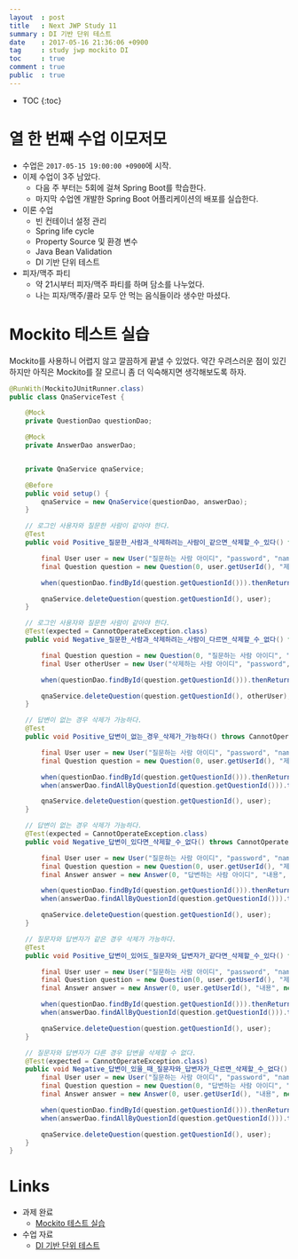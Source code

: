 ```yaml
---
layout  : post
title   : Next JWP Study 11
summary : DI 기반 단위 테스트
date    : 2017-05-16 21:36:06 +0900
tag     : study jwp mockito DI
toc     : true
comment : true
public  : true
---
```

* TOC
{:toc}

# 열 한 번째 수업 이모저모

* 수업은 `2017-05-15 19:00:00 +0900`에 시작.
* 이제 수업이 3주 남았다.
    * 다음 주 부터는 5회에 걸쳐 Spring Boot를 학습한다.
    * 마지막 수업엔 개발한 Spring Boot 어플리케이션의 배포를 실습한다.
* 이론 수업
    * 빈 컨테이너 설정 관리
    * Spring life cycle
    * Property Source 및 환경 변수
    * Java Bean Validation
    * DI 기반 단위 테스트
* 피자/맥주 파티
    * 약 21시부터 피자/맥주 파티를 하며 담소를 나누었다.
    * 나는 피자/맥주/콜라 모두 안 먹는 음식들이라 생수만 마셨다.

# Mockito 테스트 실습

Mockito를 사용하니 어렵지 않고 깔끔하게 끝낼 수 있었다.
약간 우려스러운 점이 있긴 하지만 아직은 Mockito를 잘 모르니 좀 더 익숙해지면 생각해보도록 하자.

```java
@RunWith(MockitoJUnitRunner.class)
public class QnaServiceTest {

    @Mock
    private QuestionDao questionDao;

    @Mock
    private AnswerDao answerDao;


    private QnaService qnaService;

    @Before
    public void setup() {
        qnaService = new QnaService(questionDao, answerDao);
    }

    // 로그인 사용자와 질문한 사람이 같아야 한다.
    @Test
    public void Positive_질문한_사람과_삭제하려는_사람이_같으면_삭제할_수_있다() throws CannotOperateException {

        final User user = new User("질문하는 사람 아이디", "password", "name", "email");
        final Question question = new Question(0, user.getUserId(), "제목", "내용", new Date(), 0);

        when(questionDao.findById(question.getQuestionId())).thenReturn(question);

        qnaService.deleteQuestion(question.getQuestionId(), user);
    }

    // 로그인 사용자와 질문한 사람이 같아야 한다.
    @Test(expected = CannotOperateException.class)
    public void Negative_질문한_사람과_삭제하려는_사람이_다르면_삭제할_수_없다() throws CannotOperateException {

        final Question question = new Question(0, "질문하는 사람 아이디", "제목", "내용", new Date(), 0);
        final User otherUser = new User("삭제하는 사람 아이디", "password", "name", "email");

        when(questionDao.findById(question.getQuestionId())).thenReturn(question);

        qnaService.deleteQuestion(question.getQuestionId(), otherUser);
    }

    // 답변이 없는 경우 삭제가 가능하다.
    @Test
    public void Positive_답변이_없는_경우_삭제가_가능하다() throws CannotOperateException {

        final User user = new User("질문하는 사람 아이디", "password", "name", "email");
        final Question question = new Question(0, user.getUserId(), "제목", "내용", new Date(), 0);

        when(questionDao.findById(question.getQuestionId())).thenReturn(question);
        when(answerDao.findAllByQuestionId(question.getQuestionId())).thenReturn(Collections.EMPTY_LIST);

        qnaService.deleteQuestion(question.getQuestionId(), user);
    }

    // 답변이 없는 경우 삭제가 가능하다.
    @Test(expected = CannotOperateException.class)
    public void Negative_답변이_있다면_삭제할_수_없다() throws CannotOperateException {

        final User user = new User("질문하는 사람 아이디", "password", "name", "email");
        final Question question = new Question(0, user.getUserId(), "제목", "내용", new Date(), 0);
        final Answer answer = new Answer(0, "답변하는 사람 아이디", "내용", new Date(), question.getQuestionId());

        when(questionDao.findById(question.getQuestionId())).thenReturn(question);
        when(answerDao.findAllByQuestionId(question.getQuestionId())).thenReturn(Arrays.asList(answer));

        qnaService.deleteQuestion(question.getQuestionId(), user);
    }

    // 질문자와 답변자가 같은 경우 삭제가 가능하다.
    @Test
    public void Positive_답변이_있어도_질문자와_답변자가_같다면_삭제할_수_있다() throws CannotOperateException {

        final User user = new User("질문하는 사람 아이디", "password", "name", "email");
        final Question question = new Question(0, user.getUserId(), "제목", "내용", new Date(), 0);
        final Answer answer = new Answer(0, user.getUserId(), "내용", new Date(), question.getQuestionId());

        when(questionDao.findById(question.getQuestionId())).thenReturn(question);
        when(answerDao.findAllByQuestionId(question.getQuestionId())).thenReturn(Arrays.asList(answer));

        qnaService.deleteQuestion(question.getQuestionId(), user);
    }

    // 질문자와 답변자가 다른 경우 답변을 삭제할 수 없다.
    @Test(expected = CannotOperateException.class)
    public void Negative_답변이_있을_때_질문자와_답변자가_다르면_삭제할_수_없다() throws CannotOperateException {
        final User user = new User("질문하는 사람 아이디", "password", "name", "email");
        final Question question = new Question(0, "답변하는 사람 아이디", "제목", "내용", new Date(), 0);
        final Answer answer = new Answer(0, user.getUserId(), "내용", new Date(), question.getQuestionId());

        when(questionDao.findById(question.getQuestionId())).thenReturn(question);
        when(answerDao.findAllByQuestionId(question.getQuestionId())).thenReturn(Arrays.asList(answer));

        qnaService.deleteQuestion(question.getQuestionId(), user);
    }
}
```

# Links


* 과제 완료
    * [Mockito 테스트 실습](https://github.com/johngrib/jwp-spring/tree/step2-johngrib)
* 수업 자료
    * [DI 기반 단위 테스트](https://nextstep.camp/courses/-KgDNT4rfavb_BzYLBXr/-Kf9qPOW42m1nnuoyvXz/lessons/-KiY-AXcRm8DhRdOy5Rv)
